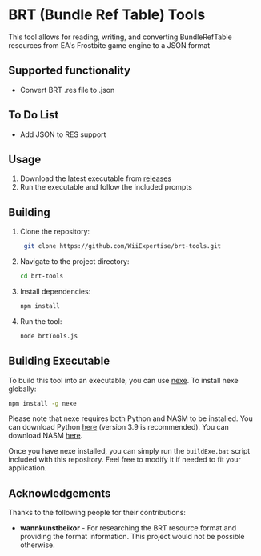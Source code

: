 # BRT (Bundle Ref Table) Tools
This tool allows for reading, writing, and converting BundleRefTable resources from EA's Frostbite game engine to a JSON format

## Supported functionality
- Convert BRT .res file to .json

## To Do List
- Add JSON to RES support

## Usage
1. Download the latest executable from [releases](https://github.com/WiiExpertise/brt-tools/releases/latest)
2. Run the executable and follow the included prompts

## Building
1. Clone the repository:
   ```bash
    git clone https://github.com/WiiExpertise/brt-tools.git
    ```
2. Navigate to the project directory:
 
    ```bash
    cd brt-tools
    ```
3. Install dependencies:

    ```bash
    npm install
    ```
4. Run the tool:

    ```bash
    node brtTools.js
    ```
## Building Executable
To build this tool into an executable, you can use [nexe](https://github.com/nexe/nexe). To install nexe globally:

```bash
npm install -g nexe
```

Please note that nexe requires both Python and NASM to be installed. You can download Python [here](https://www.python.org/downloads/) (version 3.9 is recommended). You can download NASM [here](https://www.nasm.us/).

Once you have nexe installed, you can simply run the ``buildExe.bat`` script included with this repository. Feel free to modify it if needed to fit your application.

## Acknowledgements
Thanks to the following people for their contributions:
- **wannkunstbeikor** - For researching the BRT resource format and providing the format information. This project would not be possible otherwise.
